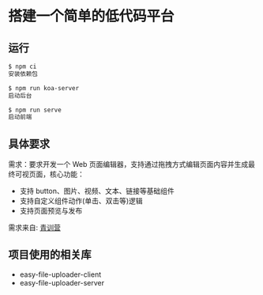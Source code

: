 # 搭建一个简单的低代码平台

## 运行

```bash
$ npm ci
安装依赖包

$ npm run koa-server
启动后台

$ npm run serve
启动前端
```

## 具体要求

需求：要求开发一个 Web 页面编辑器，支持通过拖拽方式编辑页面内容并生成最终可视页面，核心功能：

* 支持 button、图片、视频、文本、链接等基础组件
* 支持自定义组件动作(单击、双击等)逻辑
* 支持页面预览与发布

需求来自: [青训营](https://bytedance.feishu.cn/docx/doxcnLxmR5PMdZlENJ3VbgMDT4d)

## 项目使用的相关库

* easy-file-uploader-client
* easy-file-uploader-server